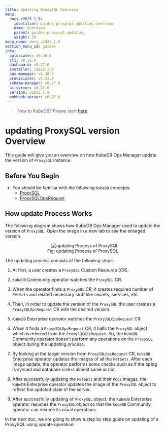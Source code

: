 ```yaml
---
title: Updating ProxySQL Overview
menu:
  docs_v2025.1.9:
    identifier: guides-proxysql-updating-overview
    name: Overview
    parent: guides-proxysql-updating
    weight: 10
menu_name: docs_v2025.1.9
section_menu_id: guides
info:
  autoscaler: v0.36.0
  cli: v0.51.0
  dashboard: v0.27.0
  installer: v2025.1.9
  ops-manager: v0.38.0
  provisioner: v0.51.0
  schema-manager: v0.27.0
  ui-server: v0.27.0
  version: v2025.1.9
  webhook-server: v0.27.0
---
```


> New to KubeDB? Please start [here](/docs/v2025.1.9/README).

# updating ProxySQL version Overview

This guide will give you an overview on how KubeDB Ops Manager update the version of `ProxySQL` instance.

## Before You Begin

- You should be familiar with the following `KubeDB` concepts:
  - [ProxySQL](/docs/v2025.1.9/guides/proxysql/concepts/proxysql)
  - [ProxySQLOpsRequest](/docs/v2025.1.9/guides/proxysql/concepts/opsrequest)

## How update Process Works

The following diagram shows how KubeDB Ops Manager used to update the version of `ProxySQL`. Open the image in a new tab to see the enlarged version.

<figure align="center">
  <img alt="updating Process of ProxySQL" src="/docs/v2025.1.9/guides/proxysql/update-version/overview/images/proxysql-update.png">
<figcaption align="center">Fig: updating Process of ProxySQL</figcaption>
</figure>

The updating process consists of the following steps:

1. At first, a user creates a `ProxySQL` Custom Resource (CR).

2. `KubeDB` Community operator watches the `ProxySQL` CR.

3. When the operator finds a `ProxySQL` CR, it creates required number of `PetSets` and related necessary stuff like secrets, services, etc.

4. Then, in order to update the version of the `ProxySQL` the user creates a `ProxySQLOpsRequest` CR with the desired version.

5. `KubeDB` Enterprise operator watches the `ProxySQLOpsRequest` CR.

6. When it finds a `ProxySQLOpsRequest` CR, it halts the `ProxySQL` object which is referred from the `ProxySQLOpsRequest`. So, the `KubeDB` Community operator doesn't perform any operations on the `ProxySQL` object during the updating process.  

7. By looking at the target version from `ProxySQLOpsRequest` CR, `KubeDB` Enterprise operator updates the images of all the `PetSets`. After each image update, the operator performs some checks such as if the oplog is synced and database size is almost same or not.

8. After successfully updating the `PetSets` and their `Pods` images, the `KubeDB` Enterprise operator updates the image of the `ProxySQL` object to reflect the updated state of the server.

9. After successfully updating of `ProxySQL` object, the `KubeDB` Enterprise operator resumes the `ProxySQL` object so that the `KubeDB` Community operator can resume its usual operations.

In the next doc, we are going to show a step by step guide on updating of a ProxySQL using update operation.